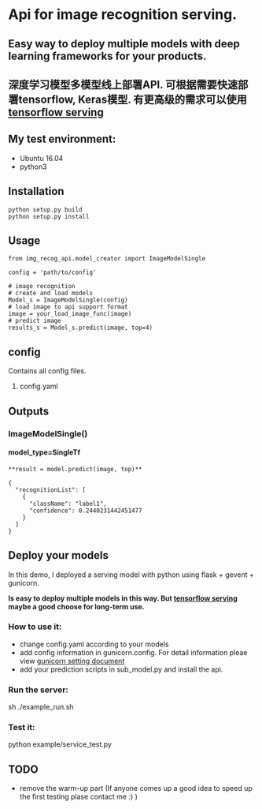 # Api for image recognition serving.
## Easy way to deploy multiple models with deep learning frameworks for your products.

## 深度学习模型多模型线上部署API. 可根据需要快速部署tensorflow, Keras模型. 有更高级的需求可以使用[tensorflow serving](https://www.tensorflow.org/serving/)

## My test environment:
- Ubuntu 16.04
- python3


## Installation

    python setup.py build
    python setup.py install

## Usage

    from img_recog_api.model_creator import ImageModelSingle

    config = 'path/to/config'

    # image recognition
    # create and load models
    Model_s = ImageModelSingle(config)
    # load image to api support format
    image = your_load_image_func(image)
    # predict image
    results_s = Model_s.predict(image, top=4)

## config
Contains all config files.
1. config.yaml

## Outputs

### ImageModelSingle()

#### model_type=SingleTf

    **result = model.predict(image, top)**

    {
      "recognitionList": [
        {
          "className": "label1",
          "confidence": 0.2440231442451477
        }
      ]
    }

## Deploy your models


In this demo, I deployed a serving model with python using flask + gevent + gunicorn.

**Is easy to deploy multiple models in this way. But [tensorflow serving](https://www.tensorflow.org/serving/) maybe a good choose for long-term use.**

### How to use it:
- change config.yaml according to your models
- add config information in gunicorn.config. For detail information pleae view [gunicorn setting document](http://docs.gunicorn.org/en/latest/settings.html)
- add your prediction scripts in sub_model.py and install the api.

### Run the server:
sh ./example_run.sh

### Test it:
python example/service_test.py

## TODO
- remove the warm-up part (If anyone comes up a good idea to speed up the first testing plase contact me :) )
